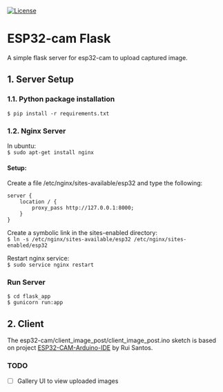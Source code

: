 [![License](https://img.shields.io/badge/License-Apache%202.0-blue.svg)](https://github.com/Nannigalaxy/esp32-cam_flask/blob/master/LICENSE)  

# ESP32-cam Flask

A simple flask server for esp32-cam to upload captured image.   


## 1. Server Setup

### 1.1. Python package installation  
`$ pip install -r requirements.txt`

### 1.2. Nginx Server
In ubuntu:  
`$ sudo apt-get install nginx`

#### Setup:  
Create a file /etc/nginx/sites-available/esp32 and type the following:  

```
server {  
    location / {  
        proxy_pass http://127.0.0.1:8000;  
    }
}

```  
Create a symbolic link in the sites-enabled directory:  
`$ ln -s /etc/nginx/sites-available/esp32 /etc/nginx/sites-enabled/esp32`   

Restart nginx service:  
`$ sudo service nginx restart`   

### Run Server
`$ cd flask_app`  
`$ gunicorn run:app`

## 2. Client
The esp32-cam/client_image_post/client_image_post.ino sketch is based on project [ESP32-CAM-Arduino-IDE](https://github.com/RuiSantosdotme/ESP32-CAM-Arduino-IDE)  by Rui Santos.

### TODO
- [ ] Gallery UI to view uploaded images
